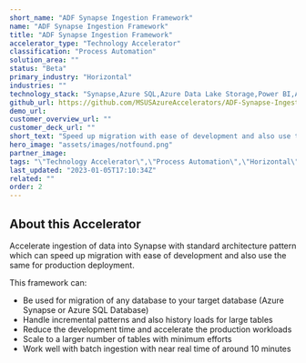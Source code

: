 ```yaml
---
short_name: "ADF Synapse Ingestion Framework"
name: "ADF Synapse Ingestion Framework"
title: "ADF Synapse Ingestion Framework"
accelerator_type: "Technology Accelerator"
classification: "Process Automation"
solution_area: ""
status: "Beta"
primary_industry: "Horizontal"
industries: ""
technology_stack: "Synapse,Azure SQL,Azure Data Lake Storage,Power BI,Azure Data Factory"
github_url: https://github.com/MSUSAzureAccelerators/ADF-Synapse-Ingestion-Framework-Accelerator
demo_url: 
customer_overview_url: ""
customer_deck_url: ""
short_text: "Speed up migration with ease of development and also use the same for production deployment. "
hero_image: "assets/images/notfound.png"
partner_image: 
tags: "\"Technology Accelerator\",\"Process Automation\",\"Horizontal\",\"Synapse\",\"Azure SQL\",\"Azure Data Lake Storage\",\"Power BI\",\"Azure Data Factory\",\"Beta\""
last_updated: "2023-01-05T17:10:34Z"
related: ""
order: 2
---
```

## About this Accelerator

Accelerate ingestion of data into Synapse with standard architecture pattern which can speed up migration with ease of development and also use the same for production deployment.

This framework can: 
- Be used for migration of any database to your target database (Azure Synapse or Azure SQL Database)
- Handle incremental patterns and also history loads for large tables
- Reduce the development time and accelerate the production workloads
- Scale to a larger number of tables with minimum efforts
- Work well with batch ingestion with near real time of around 10 minutes
